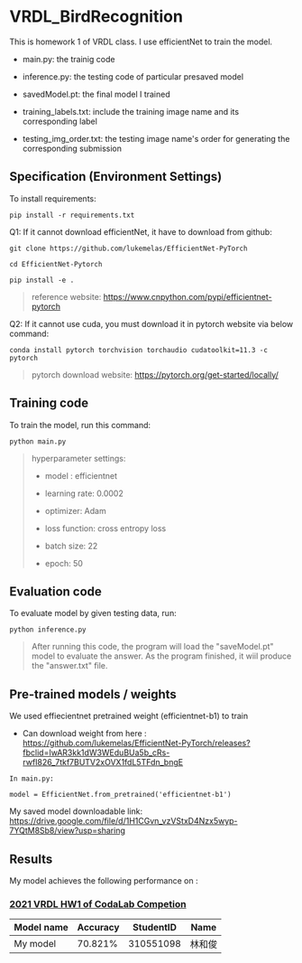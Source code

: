 # VRDL_BirdRecognition

This is homework 1 of VRDL class. I use efficientNet to train the model.

* main.py: the trainig code

* inference.py: the testing code of particular presaved model
 
* savedModel.pt: the final model I trained 

* training_labels.txt: include the training image name and its corresponding label

* testing_img_order.txt: the testing image name's order for generating the corresponding submission


## Specification (Environment Settings)
To install requirements:
```
pip install -r requirements.txt
```


Q1: If it cannot download efficientNet, it have to download from github:

```
git clone https://github.com/lukemelas/EfficientNet-PyTorch

cd EfficientNet-Pytorch

pip install -e .
```

> reference website: https://www.cnpython.com/pypi/efficientnet-pytorch

Q2: If it cannot use cuda, you must download it in pytorch website via below command:

```
conda install pytorch torchvision torchaudio cudatoolkit=11.3 -c pytorch
```

> pytorch download website: https://pytorch.org/get-started/locally/

## Training code
To train the model, run this command:
```
python main.py
```

> hyperparameter settings:
>    
>    - model : efficientnet
>    
>    - learning rate: 0.0002
>    
>    - optimizer: Adam
>      
>    - loss function: cross entropy loss
>    
>    - batch size: 22
>    
>    - epoch: 50 

## Evaluation code
To evaluate model by given testing data, run:
```
python inference.py
```
> After running this code, the program will load the "saveModel.pt" model to evaluate the answer. As the program finished, it wiil produce the "answer.txt" file.

## Pre-trained models / weights
We used effiecientnet pretrained weight (efficientnet-b1) to train
- Can download weight from here : https://github.com/lukemelas/EfficientNet-PyTorch/releases?fbclid=IwAR3kk1dW3WEduBUa5b_cRs-rwfI826_7tkf7BUTV2xOVX1fdL5TFdn_bngE
```
In main.py:

model = EfficientNet.from_pretrained('efficientnet-b1')
```
My saved model downloadable link: https://drive.google.com/file/d/1H1CGvn_vzVStxD4Nzx5wyp-7YQtM8Sb8/view?usp=sharing

## Results
My model achieves the following performance on :
### [2021 VRDL HW1 of CodaLab Competion](https://competitions.codalab.org/competitions/35668?secret_key=09789b13-35ec-4928-ac0f-6c86631dda07)
| Model name         | Accuracy  | StudentID | Name  |
| ------------------ |-----------|-----------|-------|
| My model           |  70.821%  | 310551098 | 林和俊 | 
